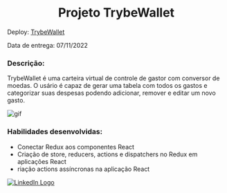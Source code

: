 <h1 align=center> Projeto TrybeWallet </h1>

<p>Deploy:
  <a href="https://victorhdoliveira.github.io/trybewallet/" target="_blank">
   TrybeWallet
  </a>
</p>

Data de entrega: 07/11/2022

<h3>Descrição:</h3>
TrybeWallet é uma carteira virtual de controle de gastor com conversor de moedas.
O usário é capaz de gerar uma tabela com todos os gastos e categorizar suas despesas podendo adicionar, remover e editar um novo gasto.


![gif](https://media.giphy.com/media/n1s1m5WQput8JlZ6CW/giphy.gif)

<h3>Habilidades desenvolvidas:</h3>

<ul>
   <li>Conectar Redux aos componentes React</li>
   <li>Criação de store, reducers, actions e dispatchers no Redux em aplicações React</li>
   <li>riação  actions assíncronas na aplicação React</li>
</ul>


 <a href="https://www.linkedin.com/in/victorhdoliveira/" target ="_blank">
   <img alt="LinkedIn Logo" src="https://img.shields.io/badge/LinkedIn-0077B5?style=for-the-badge&logo=linkedin&logoColor=white" />
 </a>

